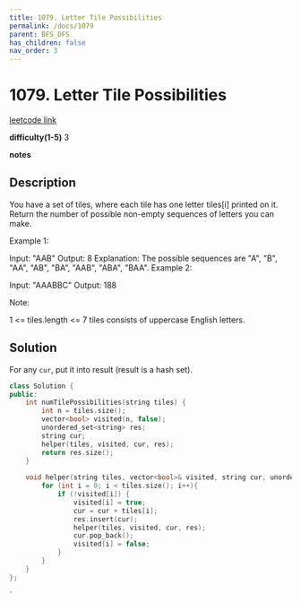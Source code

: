 ```yaml
---
title: 1079. Letter Tile Possibilities
permalink: /docs/1079
parent: BFS_DFS
has_children: false
nav_order: 3
---
```

# 1079. Letter Tile Possibilities
[leetcode link](https://leetcode.com/problems/letter-tile-possibilities/)

**difficulty(1-5)** 
3

**notes**   


## Description
You have a set of tiles, where each tile has one letter tiles[i] printed on it.  Return the number of possible non-empty sequences of letters you can make.

 

Example 1:

Input: "AAB"
Output: 8
Explanation: The possible sequences are "A", "B", "AA", "AB", "BA", "AAB", "ABA", "BAA".
Example 2:

Input: "AAABBC"
Output: 188
 

Note:

1 <= tiles.length <= 7
tiles consists of uppercase English letters.

## Solution
For any `cur`, put it into result (result is a hash set).

```c++
class Solution {
public:
    int numTilePossibilities(string tiles) {
        int n = tiles.size();
        vector<bool> visited(n, false);
        unordered_set<string> res;
        string cur;
        helper(tiles, visited, cur, res);
        return res.size();
    }
    
    void helper(string tiles, vector<bool>& visited, string cur, unordered_set<string>& res){
        for (int i = 0; i < tiles.size(); i++){
            if (!visited[i]) {
                visited[i] = true;
                cur = cur + tiles[i];
                res.insert(cur);
                helper(tiles, visited, cur, res);
                cur.pop_back();
                visited[i] = false;
            }
        }
    }
};
```

<!-- 
Default label
{: .label }

Blue label
{: .label .label-blue }

Stable
{: .label .label-green }

New release
{: .label .label-purple }

Coming soon
{: .label .label-yellow }

Deprecated
{: .label .label-red } -->
`